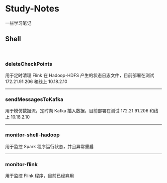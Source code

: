 # Study-Notes

一些学习笔记

## Shell
</br>

### deleteCheckPoints

用于定时清理 Flink 在 Hadoop-HDFS 产生的状态日志文件，目前部署在测试 172.21.91.206 和线上 10.18.2.10

---

### sendMessagesToKafka

用于模仿数据流，定时向 Kafka 插入数据，目前部署在测试 172.21.91.206 和线上 10.18.2.10

---

### monitor-shell-hadoop

用于监控 Spark 程序运行状态，并且异常重启

---

### monitor-flink

用于监控 Flink 程序，目前已经弃用
